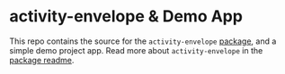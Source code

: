# activity-envelope & Demo App

This repo contains the source for the `activity-envelope` [package](https://www.npmjs.com/package/activity-envelope), and a simple demo project app. Read more about `activity-envelope` in the [package readme](/activity-envelope/README.md).
